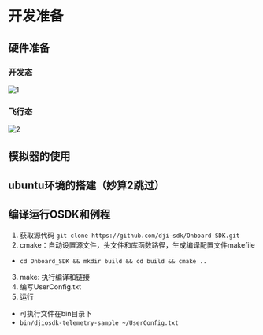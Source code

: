 # 开发准备

## 硬件准备

### 开发态

![1](http://oojl6chve.bkt.clouddn.com//18-7-22/82755099.jpg)

### 飞行态

![2](http://oojl6chve.bkt.clouddn.com//18-7-22/19108267.jpg)

## 模拟器的使用

## ubuntu环境的搭建（妙算2跳过）

## 编译运行OSDK和例程

1. 获取源代码
   `git clone https://github.com/dji-sdk/Onboard-SDK.git`
2. cmake：自动设置源文件，头文件和库函数路径，生成编译配置文件makefile
* `cd Onboard_SDK && mkdir build && cd build && cmake ..`
3. make: 执行编译和链接
4. 编写UserConfig.txt
5. 运行
* 可执行文件在bin目录下
*  `bin/djiosdk-telemetry-sample ~/UserConfig.txt`